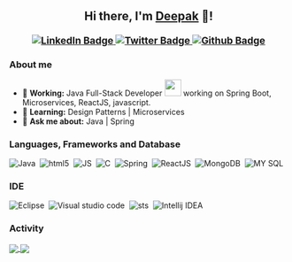 <h2 align="center">Hi there, I'm <a href="https://github.com/deepakparihar67">Deepak</a> 👋!<br/>
  <sup>
    <br/>
     <a href="https://www.linkedin.com/in/deepakparihar10/" target="_blank">
      <img alt="LinkedIn Badge" src="https://img.shields.io/badge/-/in/deepakparihar10-0A66C2?style=for-the-badge&logo=Linkedin&logoColor=white&link=https://www.linkedin.com/in/deepakparihar10/" />
     </a>
    <a href="https://twitter.com/deepakparihar67" target="_blank">
      <img alt="Twitter Badge" src="https://img.shields.io/static/v1?label=&message=@deepakparihar67&color=E8EAEC&style=for-the-badge&logo=Twitter&logoColor=1DA1F2&link=https://twitter.com/deepakparihar67"/>
     </a>
    <a href="https://deepaksinghparihar.netlify.app/" target="_blank">
      <img alt="Github Badge" src="https://img.shields.io/badge/portfolio-161637?style=for-the-badge&logo=proto.io&logoColor=00e5ff=https://deepaksinghparihar.netlify.app/" />
     </a>
   </sup>
</h2>

 ### About me

 - 🔭 **Working:** Java Full-Stack Developer <img src="https://media.giphy.com/media/WUlplcMpOCEmTGBtBW/giphy.gif" width="30"> working on Spring Boot, Microservices, ReactJS, javascript.
 - 🌱 **Learning:** Design Patterns | Microservices
 - 💬 **Ask me about:** Java | Spring 

### Languages, Frameworks and Database
 
![Java](https://img.shields.io/badge/Java-f8981d?style=for-the-badge&logo=openjdk&logoColor=5382a1)&nbsp;
![html5](https://img.shields.io/badge/HTML5-E34F26?style=for-the-badge&logo=html5&logoColor=white)&nbsp;
![JS](https://img.shields.io/badge/JavaScript-323330?style=for-the-badge&logo=javascript&logoColor=F7DF1E)&nbsp;
![C](https://img.shields.io/badge/C-00599C?style=for-the-badge&logo=c&logoColor=white)&nbsp;
![Spring](https://img.shields.io/badge/Spring-6DB33F?style=for-the-badge&logo=spring&logoColor=white)&nbsp;
![ReactJS](https://img.shields.io/badge/React-20232A?style=for-the-badge&logo=react&logoColor=61DAFB)&nbsp;
![MongoDB](https://img.shields.io/badge/MongoDB-4EA94B?style=for-the-badge&logo=mongodb&logoColor=white)&nbsp;
![MY SQL](https://img.shields.io/badge/MySQL-005C84?style=for-the-badge&logo=mysql&logoColor=white)&nbsp;



### IDE

![Eclipse](https://img.shields.io/badge/Eclipse-2C2255?style=for-the-badge&logo=eclipse&logoColor=white)&nbsp;
![Visual studio code](https://img.shields.io/badge/Visual_Studio_Code-0078D4?style=for-the-badge&logo=visual%20studio%20code&logoColor=white)&nbsp;
![sts](https://img.shields.io/badge/Spring_Tool_Suite-6DB33F?style=for-the-badge&logo=spring&logoColor=white)&nbsp;
![Intellij IDEA](https://img.shields.io/badge/IntelliJ_IDEA-000000.svg?style=for-the-badge&logo=intellij-idea&logoColor=white)&nbsp;


### Activity
  
<a href="https://github.com/deepakparihar67">
  <img align="center" src="https://github-readme-stats.vercel.app/api?username=deepakparihar67&count_private=true&show_icons=true&theme=vue&hide=contribs&border_radius=0&cache_seconds=21600" />
</a>
<a href="https://github.com/deepakparihar67">
  <img align="center" src="https://github-readme-stats.vercel.app/api/top-langs/?username=deepakparihar67&hide=html,css,shell,Batchfile,ApacheConf&layout=compact&langs_count=6&theme=vue&border_radius=0&cache_seconds=21600" />
</a>

<!--
**deepakparihar67/deepakparihar67** is a ✨ _special_ ✨ repository because its `README.md` (this file) appears on your GitHub profile.

Here are some ideas to get you started:

- 🔭 I’m currently working on ...
- 🌱 I’m currently learning ...
- 👯 I’m looking to collaborate on ...
- 🤔 I’m looking for help with ...
- 💬 Ask me about ...
- 📫 How to reach me: ...
- 😄 Pronouns: ...
- ⚡ Fun fact: ...
-->
